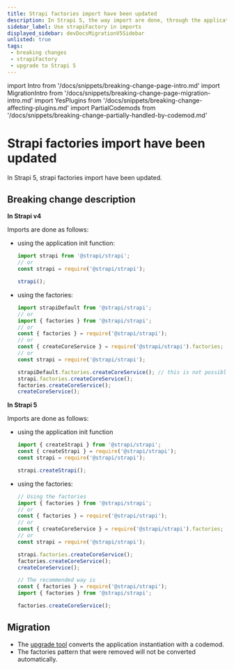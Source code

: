 ```yaml
---
title: Strapi factories import have been updated
description: In Strapi 5, the way import are done, through the application init function or through factories, has been updated.
sidebar_label: Use strapiFactory in imports
displayed_sidebar: devDocsMigrationV5Sidebar
unlisted: true
tags:
 - breaking changes
 - strapiFactory
 - upgrade to Strapi 5
---
```


import Intro from '/docs/snippets/breaking-change-page-intro.md'
import MigrationIntro from '/docs/snippets/breaking-change-page-migration-intro.md'
import YesPlugins from '/docs/snippets/breaking-change-affecting-plugins.md'
import PartialCodemods from '/docs/snippets/breaking-change-partially-handled-by-codemod.md'

# Strapi factories import have been updated

In Strapi 5, strapi factories import have been updated.

<Intro />
<YesPlugins />
<PartialCodemods />

## Breaking change description

**In Strapi v4**

Imports are done as follows:

* using the application init function:

  ```js
  import strapi from '@strapi/strapi'; 
  // or
  const strapi = require('@strapi/strapi');

  strapi();
  ```

* using the factories:
  
  ```js
  import strapiDefault from '@strapi/strapi';
  // or
  import { factories } from '@strapi/strapi';
  // or
  const { factories } = require('@strapi/strapi');
  // or
  const { createCoreService } = require('@strapi/strapi').factories;
  // or
  const strapi = require('@strapi/strapi');

  strapiDefault.factories.createCoreService(); // this is not possible anymore in v5
  strapi.factories.createCoreService();
  factories.createCoreService();
  createCoreService();
  ```

**In Strapi 5**

Imports are done as follows:

* using the application init function

  ```js
  import { createStrapi } from '@strapi/strapi'; 
  const { createStrapi } = require('@strapi/strapi');
  const strapi = require('@strapi/strapi');

  strapi.createStrapi();
  ```

* using the factories:
  
  ```js
  // Using the factories
  import { factories } from '@strapi/strapi';
  // or
  const { factories } = require('@strapi/strapi');
  // or
  const { createCoreService } = require('@strapi/strapi').factories;
  // or
  const strapi = require('@strapi/strapi');

  strapi.factories.createCoreService();
  factories.createCoreService();
  createCoreService();

  // The recommended way is
  const { factories } = require('@strapi/strapi');
  import { factories } from '@strapi/strapi';

  factories.createCoreService();
  ```

## Migration

- The [upgrade tool](/dev-docs/upgrade-tool) converts the application instantiation with a codemod.
- The factories pattern that were removed will not be converted automatically.
